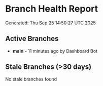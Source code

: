 # Branch Health Report
Generated: Thu Sep 25 14:50:27 UTC 2025

## Active Branches
- **main** - 11 minutes ago by Dashboard Bot

## Stale Branches (>30 days)
No stale branches found
